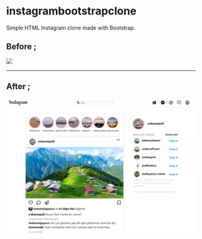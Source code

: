 # instagrambootstrapclone
Simple HTML Instagram clone made with Bootstrap.
## Before ;
<img src = "./image/instagrambroken.gif">
<hr>

## After ;
<img src = "./image/gg.png">